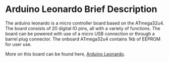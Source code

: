 # Arduino Leonardo Brief Description

The arduino leonardo is a micro controller board based on the ATmega32u4.
The board consists of 20 digital IO pins, all with a variety of functions.
The board can be powered with use of a micro USB connection or through a barrel plug
connector. The onboard ATmega32u4 contains 1kb of EEPROM for user use.

More on this board can be found here, [Arduino Leonardo](https://docs.arduino.cc/hardware/leonardo).
